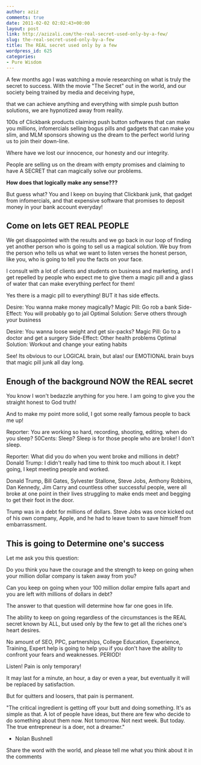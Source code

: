 ```yaml
---
author: aziz
comments: true
date: 2011-02-02 02:02:43+00:00
layout: post
link: http://azizali.com/the-real-secret-used-only-by-a-few/
slug: the-real-secret-used-only-by-a-few
title: The REAL secret used only by a few
wordpress_id: 625
categories:
- Pure Wisdom
---
```


A few months ago I was watching a movie researching on what is truly the secret to success. With the movie "The Secret" out in the world, and our society being trained by media and deceiving hype,
<!-- more -->
that we can achieve anything and everything with simple push button solutions, we are hypnotized away from reality.

100s of Clickbank products claiming push button softwares that can make you millions, infomercials selling bogus pills and gadgets that can make you slim, and MLM sponsors showing us the dream to the perfect world luring us to join their down-line.

Where have we lost our innocence, our honesty and our integrity.

People are selling us on the dream with empty promises and claiming to have A SECRET that can magically solve our problems.

**How does that logically make any sense???**

But guess what? You and I keep on buying that Clickbank junk, that gadget from infomercials, and that expensive software that promises to deposit money in your bank account everyday!


## Come on lets GET REAL PEOPLE


We get disappointed with the results and we go back in our loop of finding yet another person who is going to sell us a magical solution. We buy from the person who tells us what we want to listen verses the honest person, like you, who is going to tell you the facts on your face.

I consult with a lot of clients and students on business and marketing, and I get repelled by people who expect me to give them a magic pill and a glass of water that can make everything perfect for them!

Yes there is a magic pill to everything! BUT it has side effects.

Desire: You wanna make money magically?
Magic Pill: Go rob a bank
Side-Effect: You will probably go to jail
Optimal Solution: Serve others through your business

Desire: You wanna loose weight and get six-packs?
Magic Pill: Go to a doctor and get a surgery
Side-Effect: Other health problems
Optimal Solution: Workout and change your eating habits

See! Its obvious to our LOGICAL brain, but alas! our EMOTIONAL brain buys that magic pill junk all day long.


## Enough of the background NOW the REAL secret


You know I won't bedazzle anything for you here. I am going to give you the straight honest to God truth!

And to make my point more solid, I got some really famous people to back me up!

Reporter: You are working so hard, recording, shooting, editing. when do you sleep?
50Cents: Sleep? Sleep is for those people who are broke! I don't sleep.

Reporter: What did you do when you went broke and millions in debt?
Donald Trump: I didn't really had time to think too much about it. I kept going, I kept meeting people and worked.

Donald Trump, Bill Gates, Sylvester Stallone, Steve Jobs, Anthony Robbins, Dan Kennedy, Jim Carry and countless other successful people, were all broke at one point in their lives struggling to make ends meet and begging to get their foot in the door.

Trump was in a debt for millions of dollars. Steve Jobs was once kicked out of his own company, Apple, and he had to leave town to save himself from embarrassment.


## This is going to Determine one's success


Let me ask you this question:

Do you think you have the courage and the strength to keep on going when your million dollar company is taken away from you?

Can you keep on going when your 100 million dollar empire falls apart and you are left with millions of dollars in debt?

The answer to that question will determine how far one goes in life.

The ability to keep on going regardless of the circumstances is the REAL secret known by ALL, but used only by the few to get all the riches one's heart desires.

No amount of SEO, PPC, partnerships, College Education, Experience, Training, Expert help is going to help you if you don't have the ability to confront your fears and weaknesses. PERIOD!

Listen! Pain is only temporary!

It may last for a minute, an hour, a day or even a year, but eventually it will be replaced by satisfaction.

But for quitters and loosers, that pain is permanent.

"The critical ingredient is getting off your butt and doing something. It's as simple as that. A lot of people have ideas, but there are few who decide to do something about them now. Not tomorrow. Not next week. But today. The true entrepreneur is a doer, not a dreamer."
- Nolan Bushnell

Share the word with the world, and please tell me what you think about it in the comments
